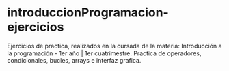 # introduccionProgramacion-ejercicios
Ejercicios de practica, realizados en la cursada de la materia: Introducción a la programación - 1er año | 1er cuatrimestre. Practica de operadores, condicionales, bucles, arrays e interfaz grafica. 
